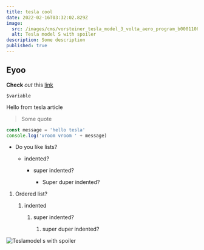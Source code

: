 ```yaml
---
title: tesla cool
date: 2022-02-16T03:32:02.829Z
image:
  src: /images/cms/vorsteiner_tesla_model_3_volta_aero_program_b0001108-platemod.jpg
  alt: Tesla model S with spoiler
description: Some description
published: true
---
```


## Eyoo

**Check** _out_ this [link](https://tesla.com)

`$variable`

Hello from tesla article

> Some quote

```javascript
const message = 'hello tesla'
console.log('vroom vroom ' + message)
```

- Do you like lists?

  - indented?

    - super indented?

      - Super duper indented?

1. Ordered list?

   1. indented

      1. super indented?

         1. super duper indented?

![Teslamodel s with spoiler](/images/cms/vorsteiner_tesla_model_3_volta_aero_program_b0001108-platemod.jpg 'Tesla model S')
